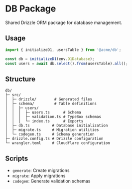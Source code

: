 # DB Package

Shared Drizzle ORM package for database management.

## Usage

```ts
import { initializeD1, usersTable } from '@acme/db';

const db = initializeD1(env.D1Database);
const users = await db.select().from(usersTable).all();
```

## Structure

```
db/
├─ src/
│  ├─ drizzle/        # Generated files
│  ├─ schema/         # Table definitions
│  │  ├─ users/
│  │  │  ├─ users.ts      # Schema
│  │  │  ├─ validation.ts # TypeBox schemas
│  │  │  └─ index.ts      # Exports
│  ├─ db.ts          # Database initialization
│  ├─ migrate.ts     # Migration utilities
│  └─ codegen.ts     # Schema generation
├─ drizzle.config.ts # Drizzle configuration
└─ wrangler.toml     # Cloudflare configuration
```

## Scripts

- `generate`: Create migrations
- `migrate`: Apply migrations
- `codegen`: Generate validation schemas
